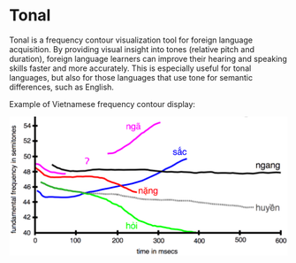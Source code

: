 Tonal
=====

Tonal is a frequency contour visualization tool for foreign language acquisition. By providing visual insight into tones (relative pitch and duration), foreign language learners can improve their hearing and speaking skills faster and more accurately. This is especially useful for tonal languages, but also for those languages that use tone for semantic differences, such as English.

Example of Vietnamese frequency contour display:

![](VietnameseToneHanoi.png)
